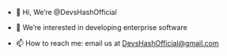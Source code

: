 - 👋 Hi, We’re @DevsHashOfficial
- 👀 We’re interested in developing enterprise software

- 📫 How to reach me: email us at DevsHashOfficial@gmail.com

<!---
DevsHashOfficial/DevsHashOfficial is a ✨ special ✨ repository because its `README.md` (this file) appears on your GitHub profile.
You can click the Preview link to take a look at your changes.
--->
